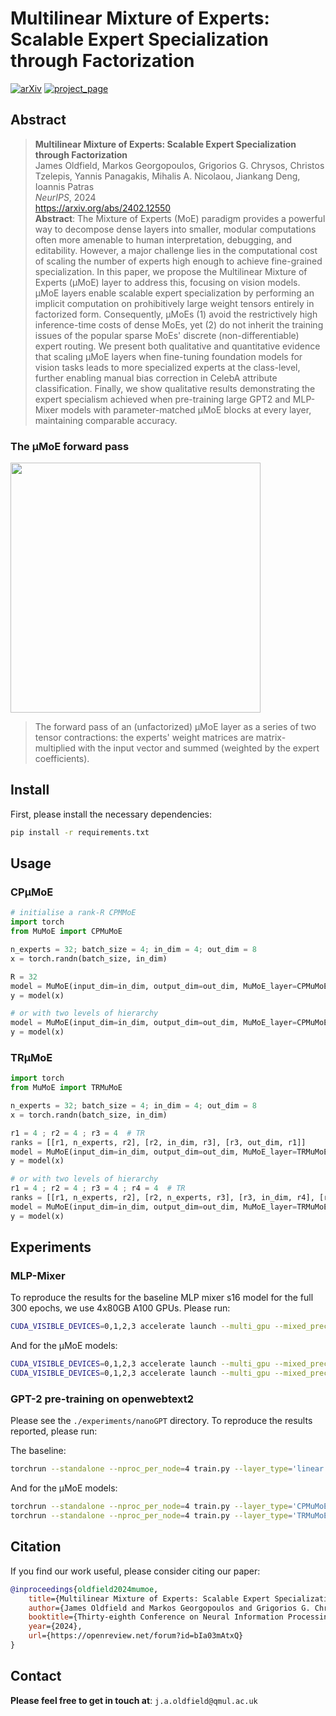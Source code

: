 # Multilinear Mixture of Experts:<br> Scalable Expert Specialization through Factorization

[![arXiv](https://img.shields.io/badge/arXiv-2402.12550-red)](https://arxiv.org/abs/2402.12550) [![project_page](https://img.shields.io/badge/project_page-orange)](https://james-oldfield.github.io/muMoE/)

## Abstract

> **Multilinear Mixture of Experts: Scalable Expert Specialization through Factorization**<br>
James Oldfield, Markos Georgopoulos, Grigorios G. Chrysos, Christos Tzelepis, Yannis Panagakis, Mihalis A. Nicolaou, Jiankang Deng, Ioannis Patras<br>
*NeurIPS*, 2024 <br>
https://arxiv.org/abs/2402.12550 <br>
> **Abstract**: The Mixture of Experts (MoE) paradigm provides a powerful way to decompose dense layers into smaller, modular computations often more amenable to human interpretation, debugging, and editability. However, a major challenge lies in the computational cost of scaling the number of experts high enough to achieve fine-grained specialization. In this paper, we propose the Multilinear Mixture of Experts (μMoE) layer to address this, focusing on vision models. μMoE layers enable scalable expert specialization by performing an implicit computation on prohibitively large weight tensors entirely in factorized form. Consequently, μMoEs (1) avoid the restrictively high inference-time costs of dense MoEs, yet (2) do not inherit the training issues of the popular sparse MoEs' discrete (non-differentiable) expert routing. We present both qualitative and quantitative evidence that scaling μMoE layers when fine-tuning foundation models for vision tasks leads to more specialized experts at the class-level, further enabling manual bias correction in CelebA attribute classification. Finally, we show qualitative results demonstrating the expert specialism achieved when pre-training large GPT2 and MLP-Mixer models with parameter-matched μMoE blocks at every layer, maintaining comparable accuracy.

### The μMoE forward pass
<img src="./images/anim.gif" width="400"/>

> The forward pass of an (unfactorized) μMoE layer as a series of two tensor contractions: the experts' weight matrices are matrix-multiplied with the input vector and summed (weighted by the expert coefficients).


## Install

First, please install the necessary dependencies:

```bash
pip install -r requirements.txt
```

## Usage

### CPμMoE

```python
# initialise a rank-R CPMMoE
import torch
from MuMoE import CPMuMoE

n_experts = 32; batch_size = 4; in_dim = 4; out_dim = 8
x = torch.randn(batch_size, in_dim)

R = 32
model = MuMoE(input_dim=in_dim, output_dim=out_dim, MuMoE_layer=CPMuMoE, expert_dims=[n_experts], ranks=R)
y = model(x)

# or with two levels of hierarchy
model = MuMoE(input_dim=in_dim, output_dim=out_dim, MuMoE_layer=CPMuMoE, expert_dims=[n_experts, 2], ranks=R, hierarchy=2)
y = model(x)
```
### TRμMoE

```python
import torch
from MuMoE import TRMuMoE

n_experts = 32; batch_size = 4; in_dim = 4; out_dim = 8
x = torch.randn(batch_size, in_dim)

r1 = 4 ; r2 = 4 ; r3 = 4  # TR
ranks = [[r1, n_experts, r2], [r2, in_dim, r3], [r3, out_dim, r1]]
model = MuMoE(input_dim=in_dim, output_dim=out_dim, MuMoE_layer=TRMuMoE, expert_dims=[n_experts], ranks=ranks)
y = model(x)

# or with two levels of hierarchy
r1 = 4 ; r2 = 4 ; r3 = 4 ; r4 = 4  # TR
ranks = [[r1, n_experts, r2], [r2, n_experts, r3], [r3, in_dim, r4], [r4, out_dim, r1]]
model = MuMoE(input_dim=in_dim, output_dim=out_dim, MuMoE_layer=TRMuMoE, expert_dims=[n_experts, 2], ranks=ranks, hierarchy=2)
y = model(x)
```

## Experiments


### MLP-Mixer

To reproduce the results for the baseline MLP mixer s16 model for the full 300 epochs, we use 4x80GB A100 GPUs. Please run:

```bash
CUDA_VISIBLE_DEVICES=0,1,2,3 accelerate launch --multi_gpu --mixed_precision "bf16" mlp_mixer.py --layer "MLP" --stochastic_depth
```

And for the μMoE models:

```bash
CUDA_VISIBLE_DEVICES=0,1,2,3 accelerate launch --multi_gpu --mixed_precision "bf16" mlp_mixer.py --layer "CPMuMoE" --stochastic_depth
CUDA_VISIBLE_DEVICES=0,1,2,3 accelerate launch --multi_gpu --mixed_precision "bf16" mlp_mixer.py --layer "TRMuMoE" --stochastic_depth
```

### GPT-2 pre-training on openwebtext2

Please see the `./experiments/nanoGPT` directory. To reproduce the results reported, please run:

The baseline:

```bash
torchrun --standalone --nproc_per_node=4 train.py --layer_type='linear' --compile=False config/train_gpt2.py
```

And for the μMoE models:

```bash
torchrun --standalone --nproc_per_node=4 train.py --layer_type='CPMuMoE' --compile=False config/train_gpt2.py --n_experts=256
torchrun --standalone --nproc_per_node=4 train.py --layer_type='TRMuMoE' --compile=False config/train_gpt2.py --n_experts=256
```

## Citation

If you find our work useful, please consider citing our paper:

```bibtex
@inproceedings{oldfield2024mumoe,
    title={Multilinear Mixture of Experts: Scalable Expert Specialization through Factorization},
    author={James Oldfield and Markos Georgopoulos and Grigorios G. Chrysos and Christos Tzelepis and Yannis Panagakis and Mihalis A. Nicolaou and Jiankang Deng and Ioannis Patras},
    booktitle={Thirty-eighth Conference on Neural Information Processing Systems},
    year={2024},
    url={https://openreview.net/forum?id=bIa03mAtxQ}
}
```

## Contact

**Please feel free to get in touch at**: `j.a.oldfield@qmul.ac.uk`
